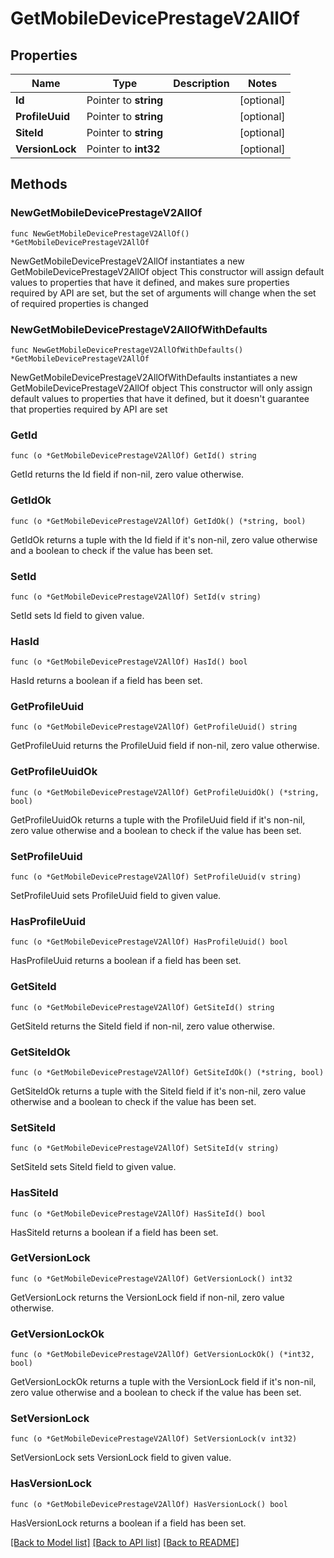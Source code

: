 # GetMobileDevicePrestageV2AllOf

## Properties

Name | Type | Description | Notes
------------ | ------------- | ------------- | -------------
**Id** | Pointer to **string** |  | [optional] 
**ProfileUuid** | Pointer to **string** |  | [optional] 
**SiteId** | Pointer to **string** |  | [optional] 
**VersionLock** | Pointer to **int32** |  | [optional] 

## Methods

### NewGetMobileDevicePrestageV2AllOf

`func NewGetMobileDevicePrestageV2AllOf() *GetMobileDevicePrestageV2AllOf`

NewGetMobileDevicePrestageV2AllOf instantiates a new GetMobileDevicePrestageV2AllOf object
This constructor will assign default values to properties that have it defined,
and makes sure properties required by API are set, but the set of arguments
will change when the set of required properties is changed

### NewGetMobileDevicePrestageV2AllOfWithDefaults

`func NewGetMobileDevicePrestageV2AllOfWithDefaults() *GetMobileDevicePrestageV2AllOf`

NewGetMobileDevicePrestageV2AllOfWithDefaults instantiates a new GetMobileDevicePrestageV2AllOf object
This constructor will only assign default values to properties that have it defined,
but it doesn't guarantee that properties required by API are set

### GetId

`func (o *GetMobileDevicePrestageV2AllOf) GetId() string`

GetId returns the Id field if non-nil, zero value otherwise.

### GetIdOk

`func (o *GetMobileDevicePrestageV2AllOf) GetIdOk() (*string, bool)`

GetIdOk returns a tuple with the Id field if it's non-nil, zero value otherwise
and a boolean to check if the value has been set.

### SetId

`func (o *GetMobileDevicePrestageV2AllOf) SetId(v string)`

SetId sets Id field to given value.

### HasId

`func (o *GetMobileDevicePrestageV2AllOf) HasId() bool`

HasId returns a boolean if a field has been set.

### GetProfileUuid

`func (o *GetMobileDevicePrestageV2AllOf) GetProfileUuid() string`

GetProfileUuid returns the ProfileUuid field if non-nil, zero value otherwise.

### GetProfileUuidOk

`func (o *GetMobileDevicePrestageV2AllOf) GetProfileUuidOk() (*string, bool)`

GetProfileUuidOk returns a tuple with the ProfileUuid field if it's non-nil, zero value otherwise
and a boolean to check if the value has been set.

### SetProfileUuid

`func (o *GetMobileDevicePrestageV2AllOf) SetProfileUuid(v string)`

SetProfileUuid sets ProfileUuid field to given value.

### HasProfileUuid

`func (o *GetMobileDevicePrestageV2AllOf) HasProfileUuid() bool`

HasProfileUuid returns a boolean if a field has been set.

### GetSiteId

`func (o *GetMobileDevicePrestageV2AllOf) GetSiteId() string`

GetSiteId returns the SiteId field if non-nil, zero value otherwise.

### GetSiteIdOk

`func (o *GetMobileDevicePrestageV2AllOf) GetSiteIdOk() (*string, bool)`

GetSiteIdOk returns a tuple with the SiteId field if it's non-nil, zero value otherwise
and a boolean to check if the value has been set.

### SetSiteId

`func (o *GetMobileDevicePrestageV2AllOf) SetSiteId(v string)`

SetSiteId sets SiteId field to given value.

### HasSiteId

`func (o *GetMobileDevicePrestageV2AllOf) HasSiteId() bool`

HasSiteId returns a boolean if a field has been set.

### GetVersionLock

`func (o *GetMobileDevicePrestageV2AllOf) GetVersionLock() int32`

GetVersionLock returns the VersionLock field if non-nil, zero value otherwise.

### GetVersionLockOk

`func (o *GetMobileDevicePrestageV2AllOf) GetVersionLockOk() (*int32, bool)`

GetVersionLockOk returns a tuple with the VersionLock field if it's non-nil, zero value otherwise
and a boolean to check if the value has been set.

### SetVersionLock

`func (o *GetMobileDevicePrestageV2AllOf) SetVersionLock(v int32)`

SetVersionLock sets VersionLock field to given value.

### HasVersionLock

`func (o *GetMobileDevicePrestageV2AllOf) HasVersionLock() bool`

HasVersionLock returns a boolean if a field has been set.


[[Back to Model list]](../README.md#documentation-for-models) [[Back to API list]](../README.md#documentation-for-api-endpoints) [[Back to README]](../README.md)


